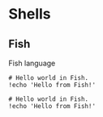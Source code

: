 # Shells

## Fish

Fish language

```fish
# Hello world in Fish.
!echo 'Hello from Fish!'
```

```fish
# Hello world in Fish.
!echo 'Hello from Fish!'
```
